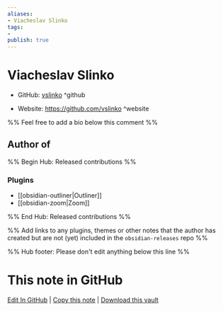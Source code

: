 ```yaml
---
aliases:
- Viacheslav Slinko
tags:
- 
publish: true
---
```


# Viacheslav Slinko

- GitHub: [vslinko](https://github.com/vslinko/) ^github
<!-- - Discord: `@` ^discord-->
- Website: <https://github.com/vslinko> ^website
<!-- - [[Publish sites|Publish site]]: <https://> ^publish-->

%% Feel free to add a bio below this comment %%


## Author of

%% Begin Hub: Released contributions %%
### Plugins
- [[obsidian-outliner|Outliner]]
- [[obsidian-zoom|Zoom]]

%% End Hub: Released contributions %%

%% Add links to any plugins, themes or other notes that the author has created but are not (yet) included in the `obsidian-releases` repo %%

<!--
### Unlisted plugins
-->

<!--
### Others
-->

<!--
## Sponsor this author
-->

<!-- - [[GitHub sponsors]]: [Sponsor @vslinko on GitHub Sponsors](https://github.com/sponsors/vslinko) ^github-sponsor-->
<!-- - [[Buy me a coffee]]: <https://> ^buy-me-a-coffee-->
<!-- - [[PayPal]]: <https://> ^paypal-->
<!-- - [[Patreon]]: <https://> ^patreon-->

<!--
## Follow this author
-->

<!-- - [[YouTube Channels|On YouTube]]: <https://> ^youtube-->
<!-- - Twitter: <https://> ^twitter-->
<!-- - ... -->

%% Hub footer: Please don't edit anything below this line %%

# This note in GitHub

<span class="git-footer">[Edit In GitHub](https://github.dev/obsidian-community/obsidian-hub/blob/main/01%20-%20Community/People/vslinko.md "git-hub-edit-note") | [Copy this note](https://raw.githubusercontent.com/obsidian-community/obsidian-hub/main/01%20-%20Community/People/vslinko.md "git-hub-copy-note") | [Download this vault](https://github.com/obsidian-community/obsidian-hub/archive/refs/heads/main.zip "git-hub-download-vault") </span>
